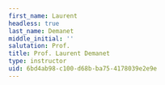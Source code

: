 ```yaml
---
first_name: Laurent
headless: true
last_name: Demanet
middle_initial: ''
salutation: Prof.
title: Prof. Laurent Demanet
type: instructor
uid: 6bd4ab98-c100-d68b-ba75-4178039e2e9e
---
```

